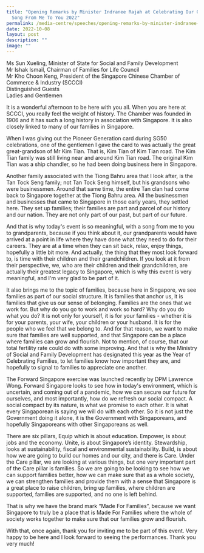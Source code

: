 ```yaml
---
title: "Opening Remarks by Minister Indranee Rajah at Celebrating Our Grands: A
  Song From Me To You 2022"
permalink: /media-centre/speeches/opening-remarks-by-minister-indranee-rajah-at-celebrating-our-grands-2022/
date: 2022-10-08
layout: post
description: ""
image: ""
---
```

Ms Sun Xueling, Minister of State for Social and Family Development<br>
Mr Ishak Ismail, Chairman of Families for Life Council<br>
Mr Kho Choon Keng, President of the Singapore Chinese Chamber of Commerce & Industry (SCCCI)<br>
Distinguished Guests<br>
Ladies and Gentlemen<br>

It is a wonderful afternoon to be here with you all. When you are here at SCCCI, you really feel the weight of history. The Chamber was founded in 1906 and it has such a long history in association with Singapore. It is also closely linked to many of our families in Singapore.

When I was giving out the Pioneer Generation card during SG50 celebrations,  one of the gentlemen I gave the card to was actually the great great-grandson of Mr Kim Tian. That is, Kim Tian of Kim Tian road. The Kim Tian family was still living near and around Kim Tian road. The original Kim Tian was a ship chandler, so he had been doing business here in Singapore. 

Another family associated with the Tiong Bahru area that I look after, is the Tan Tock Seng family; not Tan Tock Seng himself, but his grandsons who were businessmen. Around that same time, the entire Tan clan had come back to Singapore together at the Tiong Bahru area. All the businessmen and businesses that came to Singapore in those early years, they settled here. They set up families; their families are part and parcel of our history and our nation. They are not only part of our past, but part of our future. 

And that is why today's event is so meaningful, with a song from me to you to grandparents, because if you think about it, our grandparents would have arrived at a point in life where they have done what they need to do for their careers. They are at a time when they can sit back, relax, enjoy things, hopefully a little bit more. And actually, the thing that they most look forward to, is time with their children and their grandchildren. If you look at it from their perspective, we, who are their children and their grandchildren, are actually their greatest legacy to Singapore, which is why this event is very meaningful, and I'm very glad to be part of it. 

It also brings me to the topic of families, because here in Singapore, we see families as part of our social structure. It is families that anchor us, it is families that give us our sense of belonging. Families are the ones that we work for. But why do you go to work and work so hard? Why do you do what you do? It is not only for yourself, it is for your families - whether it is for your parents, your wife, your children or your husband. It is for the people who we feel that we belong to. And for that reason, we want to make sure that families are well supported, and that Singapore can be a place where families can grow and flourish. Not to mention, of course, that our total fertility rate could do with some improving. And that is why the Ministry of Social and Family Development has designated this year as the Year of Celebrating Families, to let families know how important they are, and hopefully to signal to families to appreciate one another.

The Forward Singapore exercise was launched recently by DPM Lawrence Wong. Forward Singapore looks to see how in today's environment, which is uncertain, and coming out of a pandemic, how we can secure our future for ourselves, and most importantly, how do we refresh our social compact. A social compact by its nature, is what we promise to each other. It is what every Singaporean is saying we will do with each other. So it is not just the Government doing it alone, it is the Government with Singaporeans, and hopefully Singaporeans with other Singaporeans as well. 

There are six pillars, Equip which is about education. Empower, is about jobs and the economy. Unite, is about Singapore’s identity. Stewardship, looks at sustainability, fiscal and environmental sustainability. Build, is about how we are going to build our homes and our city, and there is Care. Under the Care pillar, we are looking at various things, but one very important part of the Care pillar is families. So we are going to be looking to see how we can support families better, how we can make sure that as a whole society, we can strengthen families and provide them with a sense that Singapore is a great place to raise children, bring up families, where children are supported, families are supported, and no one is left behind. 

That is why we have the brand mark “Made For Families”, because we want Singapore to truly be a place that is Made For Families where the whole of society works together to make sure that our families grow and flourish. 

With that, once again, thank you for inviting me to be part of this event. Very happy to be here and I look forward to seeing the performances. Thank you very much!